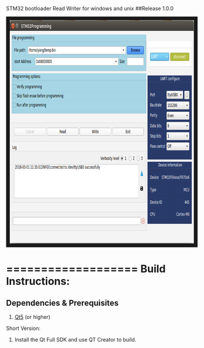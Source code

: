 STM32 bootloader Read Writer for windows and unix
##Release 1.0.0 
<p align="middle">
    <a href="https://github.com/yangfuyuan
    " target="_blank"><img src="image.png"
    alt="IMAGE ALT TEXT HERE" width="881" height="611" border="10"/></a>
</p>

===================
Build Instructions:
===================
## Dependencies & Prerequisites
1. [Qt5](http://qt-project.org/) (or higher)  

Short Version:
1. Install the Qt Full SDK and use QT Creator to build.  


